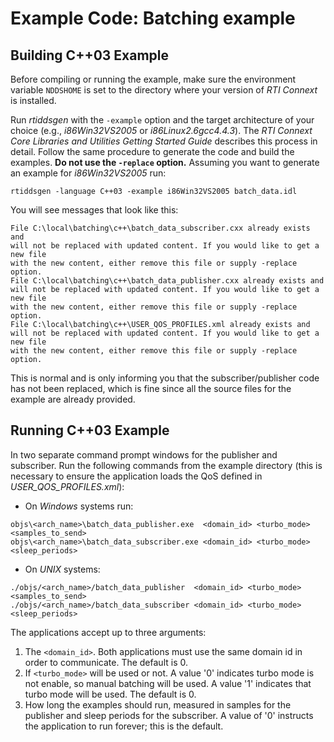 # Example Code: Batching example

## Building C++03 Example
Before compiling or running the example, make sure the environment variable
`NDDSHOME` is set to the directory where your version of *RTI Connext* is installed.

Run *rtiddsgen* with the `-example` option and the target architecture of your
choice (e.g., *i86Win32VS2005* or *i86Linux2.6gcc4.4.3*). The *RTI Connext Core
Libraries and Utilities Getting Started Guide* describes this process in detail.
Follow the same procedure to generate the code and build the examples. **Do not
use the `-replace` option.** Assuming you want to generate an example for
*i86Win32VS2005* run:

```
rtiddsgen -language C++03 -example i86Win32VS2005 batch_data.idl
```

You will see messages that look like this:
```
File C:\local\batching\c++\batch_data_subscriber.cxx already exists and
will not be replaced with updated content. If you would like to get a new file
with the new content, either remove this file or supply -replace option.
File C:\local\batching\c++\batch_data_publisher.cxx already exists and
will not be replaced with updated content. If you would like to get a new file
with the new content, either remove this file or supply -replace option.
File C:\local\batching\c++\USER_QOS_PROFILES.xml already exists and
will not be replaced with updated content. If you would like to get a new file
with the new content, either remove this file or supply -replace option.
```

This is normal and is only informing you that the subscriber/publisher code has
not been replaced, which is fine since all the source files for the example are
already provided.

## Running C++03 Example
In two separate command prompt windows for the publisher and subscriber. Run
the following commands from the example directory (this is necessary to ensure
the application loads the QoS defined in *USER_QOS_PROFILES.xml*):

* On *Windows* systems run:
```
objs\<arch_name>\batch_data_publisher.exe  <domain_id> <turbo_mode> <samples_to_send>
objs\<arch_name>\batch_data_subscriber.exe <domain_id> <turbo_mode> <sleep_periods>
```

* On *UNIX* systems:
```
./objs/<arch_name>/batch_data_publisher  <domain_id> <turbo_mode> <samples_to_send>
./objs/<arch_name>/batch_data_subscriber <domain_id> <turbo_mode> <sleep_periods>
```

The applications accept up to three arguments:
   1. The `<domain_id>`. Both applications must use the same domain id in order
   to communicate. The default is 0.
   2. If `<turbo_mode>` will be used or not. A value '0' indicates turbo mode is
   not enable, so manual batching will be used. A value '1' indicates that turbo
   mode will be used. The default is 0.
   3. How long the examples should run, measured in samples for the publisher
   and sleep periods for the subscriber. A value of '0' instructs the
   application to run forever; this is the default.
